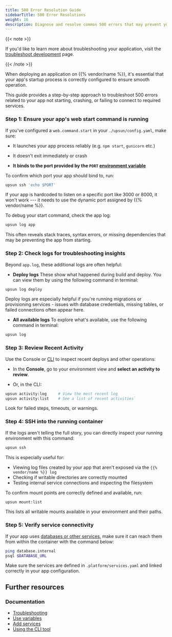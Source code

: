 ```yaml
---
title: 500 Error Resolution Guide
sidebarTitle: 500 Error Resolutions
weight: 16
description: Diagnose and resolve common 500 errors that may prevent your {{% vendor/name %}} app from starting or running correctly. 
---
```


{{< note >}}

If you'd like to learn more about troubleshooting your application, visit the [troubleshoot development](/development/troubleshoot/) page. 

{{< /note >}}

When deploying an application on {{% vendor/name %}}, it's essential that your app's startup process is correctly configured to ensure smooth operation. 

This guide provides a step-by-step approach to troubleshoot 500 errors related to your app not starting, crashing, or failing to connect to required services. 

### Step 1: Ensure your app's web start command is running

If you've configured a `web.command.start` in your `./upsun/config.yaml`, make sure:

-   It launches your app process reliably (e.g. `npm start`, `gunicorn` etc.)

-   It doesn't exit immediately or crash

-   **It binds to the port provided by the `PORT` [environment variable](/development/variables/use-variables.md#use-provided-variables)**

To confirm which port your app should bind to, run:

```bash
upsun ssh 'echo $PORT'
```

If your app is hardcoded to listen on a specific port like 3000 or 8000, it won't work --- it needs to use the dynamic port assigned by {{% vendor/name %}}.

To debug your start command, check the app log:

```bash
upsun log app
```
This often reveals stack traces, syntax errors, or missing dependencies that may be preventing the app from starting.

### Step 2: Check logs for troubleshooting insights

Beyond `app.log`, these additional logs are often helpful:

-   **Deploy logs**
These show what happened during build and deploy. You can view them by using the following command in terminal:

```bash
upsun log deploy
```
Deploy logs are especially helpful if you're running migrations or provisioning services - issues with database credentials, missing tables, or failed connections often appear here.

-   **All available logs**
To explore what's available, use the following command in terminal:

```bash
upsun log
```

### Step 3: Review Recent Activity

Use the Console or [CLI](/administration/cli/index) to inspect recent deploys and other operations:

-   In the **Console**, go to your environment view and **select an activity to review**.

-   Or, in the CLI:

```bash
upsun activity:log     # View the most recent log
upsun activity:list    # See a list of recent activities`
```
Look for failed steps, timeouts, or warnings.

### Step 4: SSH into the running container

If the logs aren't telling the full story, you can directly inspect your running environment with this command:

```bash
upsun ssh
```
This is especially useful for:

-   Viewing log files created by your app that aren't exposed via the `{{% vendor/name %}} log`
-   Checking if writable directories are correctly mounted
-   Testing internal service connections and inspecting the filesystem

To confirm mount points are correctly defined and available, run:

```bash
upsun mount:list
```
This lists all writable mounts available in your environment and their paths.

### Step 5: Verify service connectivity

If your app uses [databases or other services](/add-services/index), make sure it can reach them from within the container with the command below:

```bash
ping database.internal
psql $DATABASE_URL
```
Make sure the services are defined in `.platform/services.yaml` and linked correctly in your app configuration.

## Further resources

### Documentation

- [Troubleshooting](/development/troubleshoot/)
- [Use variables](/development/variables/use-variables.md#use-provided-variables)
- [Add services](/add-services/index)
- [Using the CLI tool](/administration/cli/index)
